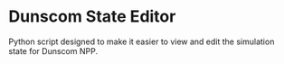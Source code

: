 # Dunscom State Editor
Python script designed to make it easier to view and edit the simulation state for Dunscom NPP.
